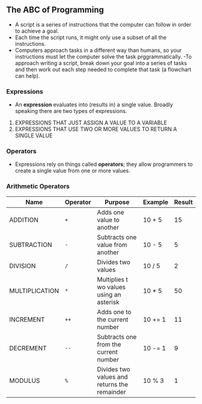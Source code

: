 ## The ABC of Programming
- A script is a series of instructions that the computer can follow in order to achieve a goal.
- Each time the script runs, it might only use a subset of all the instructions.
- Computers approach tasks in a different way than humans, so your instructions must let the computer solve the task prggrammatically.
-To approach writing a script, break down your goal into a series of tasks and then work out each step needed to complete that task (a flowchart can help).


### Expressions
- An **expression** evaluates into (results in) a single value. Broadly speaking there are two types of expressions.
1. EXPRESSIONS THAT JUST ASSIGN A VALUE TO A VARIABLE
1. EXPRESSIONS THAT USE TWO OR MORE VALUES TO RETURN A SINGLE VALUE


### Operators
- Expressions rely on things called **operators**; they allow programmers to create a single value from one or more values.


### Arithmetic Operators
Name | Operator | Purpose | Example | Result
------------ | ------------- | ------------ | ------------- | ------------
ADDITION | `+` | Adds one value to another | 10 + 5 | 15
SUBTRACTION | `-` | Subtracts one value from another | 10 - 5 | 5
DIVISION | `/` | Divides two values | 10 / 5 | 2
MULTIPLICATION | `*` | Multiplies t wo values using an asterisk | 10 * 5 | 50
INCREMENT | `++` | Adds one to the current number | 10 += 1 | 11
DECREMENT | `--` | Subtracts one from the current number | 10 -= 1 | 9
MODULUS | `%` | Divides two values and returns the remainder | 10 % 3 | 1


